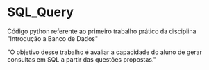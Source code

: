 # SQL_Query

Código python referente ao primeiro trabalho prático da disciplina "Introdução a Banco de Dados"

"O objetivo desse trabalho é avaliar a capacidade do aluno de gerar consultas em SQL a partir das questões propostas."
